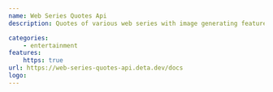 ```yaml
---
name: Web Series Quotes Api
description: Quotes of various web series with image generating feature

categories:
    - entertainment
features:
    https: true 
url: https://web-series-quotes-api.deta.dev/docs
logo: 
---
```

